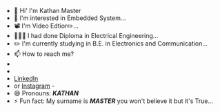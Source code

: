 - 👋 Hi' I'm Kathan Master
- 👀 I'm interested in Embedded System...
- 📽️ I'm Video Edtior✏️...
- 👨🏻‍🎓 I had done Diploma in Electrical Engineering...
- ✏️ I'm currently studying in B.E. in Electronics and Communication...
- 📫 How to reach me?
- <li>
- <a href="https://www.linkedin.com/in/kathan-master">LinkedIn
- </a> or <a href="https://instagram.com/_master_kathan_">Instagram</a>
-</li>
- 😄 Pronouns: _**KATHAN**_
- ⚡ Fun fact: My surname is _**MASTER**_ you won't believe it but it's True...
